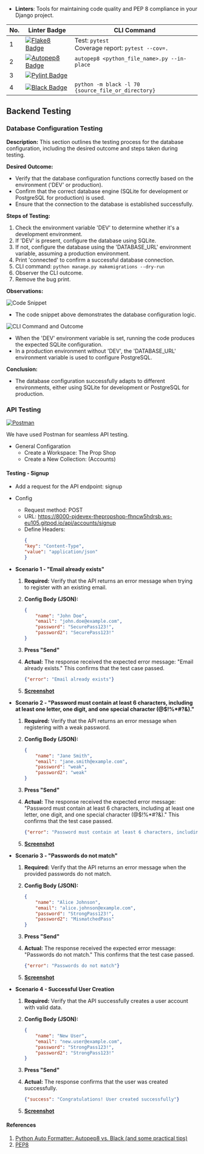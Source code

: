 
- **Linters**: Tools for maintaining code quality and PEP 8 compliance in your Django project.

| No. | Linter Badge | CLI Command |
|----|--------------|---------------------------|
| 1  | [![Flake8 Badge](https://img.shields.io/badge/Flake8-6.1.0-<COLOR>)](https://pypi.org/project/flake8-django/)  | Test: `pytest`<br>Coverage report: `pytest --cov=.` |
| 2  | [![Autopep8 Badge](https://img.shields.io/badge/Autopep8-2.0.4-<COLOR>)](https://pypi.org/project/autopep8/) | `autopep8 <python_file_name>.py --in-place` |
| 3  | [![Pylint Badge](https://img.shields.io/badge/linting-pylint-yellowgreen)](https://github.com/pylint-dev/pylint) |  |
| 4   | [![Black Badge](https://img.shields.io/badge/Black-23.9.1-<COLOR>)](https://pypi.org/project/black/) | `python -m black -l 70 {source_file_or_directory}` |



## Backend Testing

### Database Configuration Testing

**Description:** This section outlines the testing process for the database configuration, including the desired outcome and steps taken during testing.

**Desired Outcome:**
- Verify that the database configuration functions correctly based on the environment ('DEV' or production).
- Confirm that the correct database engine (SQLite for development or PostgreSQL for production) is used.
- Ensure that the connection to the database is established successfully.

**Steps of Testing:**
1. Check the environment variable 'DEV' to determine whether it's a development environment.
2. If 'DEV' is present, configure the database using SQLite.
3. If not, configure the database using the 'DATABASE_URL' environment variable, assuming a production environment.
4. Print 'connected' to confirm a successful database connection.
5. CLI command: `python manage.py makemigrations --dry-run`
6. Observer the CLI outcome.
7. Remove the bug print.

**Observations:**

![Code Snippet](https://res.cloudinary.com/pjdevex/image/upload/v1696196071/thepropshop/testing/Screenshot_2023-10-01_233328_c57qah.png)
- The code snippet above demonstrates the database configuration logic.

![CLI Command and Outcome](https://res.cloudinary.com/pjdevex/image/upload/v1696196071/thepropshop/testing/Screenshot_2023-10-01_233343_iayyjh.png)
- When the 'DEV' environment variable is set, running the code produces the expected SQLite configuration.
- In a production environment without 'DEV', the 'DATABASE_URL' environment variable is used to configure PostgreSQL.

**Conclusion:** 
- The database configuration successfully adapts to different environments, either using SQLite for development or PostgreSQL for production.


### API Testing

[![Postman](https://img.shields.io/badge/Postman-FF6C37?logo=postman&logoColor=white)](https://www.postman.com/) 

We have used Postman for seamless API testing.

- General Configaration 
  - Create a Workspace: The Prop Shop
  - Create a New Collection: (Accounts) 

#### Testing - Signup 

  - Add a request for the API endpoint: signup
  - Config 
    - Request method: POST
    - URL: https://8000-pjdevex-thepropshop-fhncw5hdrsb.ws-eu105.gitpod.io/api/accounts/signup
    - Define Headers: 
        ```json
        {
        "key": "Content-Type",
        "value": "application/json"
        }
        ``` 

- **Scenario 1 - "Email already exists"**
    1. **Required:** Verify that the API returns an error message when trying to register with an existing email.
    2. **Config Body (JSON):**
    
        ```json
        {
            "name": "John Doe",
            "email": "john.doe@example.com",
            "password": "SecurePass123!",
            "password2": "SecurePass123!"
        }
        ```

    3. **Press "Send"**
    
    4. **Actual:** The response received the expected error message: "Email already exists." This confirms that the test case passed.
    
        ```json
        {"error": "Email already exists"}
        ```

    5. [**Screenshot**](https://res.cloudinary.com/pjdevex/image/upload/v1696370588/thepropshop/testing/email-already-exists_ov2pfd.png)

- **Scenario 2 - "Password must contain at least 6 characters, including at least one letter, one digit, and one special character (@$!%*#?&)."**
    1. **Required:** Verify that the API returns an error message when registering with a weak password.
    2. **Config Body (JSON):**
    
        ```json
        {
            "name": "Jane Smith",
            "email": "jane.smith@example.com",
            "password": "weak",
            "password2": "weak"
        }
        ```
    
    3. **Press "Send"**
    
    4. **Actual:** The response received the expected error message: "Password must contain at least 6 characters, including at least one letter, one digit, and one special character (@$!%*#?&)." This confirms that the test case passed.

        ```json
        {"error": "Password must contain at least 6 characters, including at least one letter, one digit, and one special character (@$!%*#?&)."}
        ```
    
    5. [**Screenshot**](https://res.cloudinary.com/pjdevex/image/upload/v1696371673/thepropshop/testing/password-must-contain-at-least-6-characters_cw630b.png)

- **Scenario 3 - "Passwords do not match"**
    1. **Required:** Verify that the API returns an error message when the provided passwords do not match.
    2. **Config Body (JSON):**
    
        ```json
        {
            "name": "Alice Johnson",
            "email": "alice.johnson@example.com",
            "password": "StrongPass123!",
            "password2": "MismatchedPass"
        }
        ```
    
    3. **Press "Send"**
    
    4. **Actual:** The response received the expected error message: "Passwords do not match." This confirms that the test case passed.
    
        ```json
        {"error": "Passwords do not match"}
        ```

    5. [**Screenshot**](https://res.cloudinary.com/pjdevex/image/upload/v1696371673/thepropshop/testing/passwords-do-not-match_akavlw.png)

- **Scenario 4 - Successful User Creation**
    1. **Required:** Verify that the API successfully creates a user account with valid data.
    2. **Config Body (JSON):**
    
        ```json
        {
            "name": "New User",
            "email": "new.user@example.com",
            "password": "StrongPass123!",
            "password2": "StrongPass123!"
        }
        ```
    
    3. **Press "Send"**
    
    4. **Actual:** The response confirms that the user was created successfully.
    
        ```json
        {"success": "Congratulations! User created successfully"}
        ```

    5. [**Screenshot**](https://res.cloudinary.com/pjdevex/image/upload/v1696371672/thepropshop/testing/successful-user-creation_tkacyr.png)


#### References
1. [Python Auto Formatter: Autopep8 vs. Black (and some practical tips)](https://medium.com/mlearning-ai/python-auto-formatter-autopep8-vs-black-and-some-practical-tips-e71adb24aee1)
2. [PEP8](https://peps.python.org/pep-0008/)

